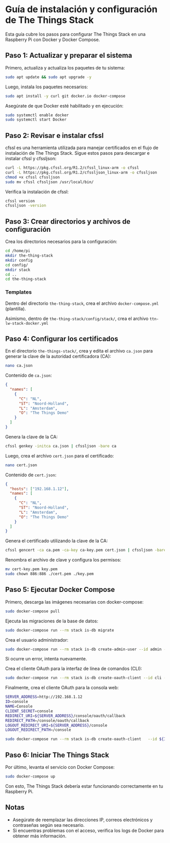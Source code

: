 # Guía de instalación y configuración de The Things Stack

Esta guía cubre los pasos para configurar The Things Stack en una Raspberry Pi con Docker y Docker Compose.

## Paso 1: Actualizar y preparar el sistema

Primero, actualiza y actualiza los paquetes de tu sistema:

```bash
sudo apt update && sudo apt upgrade -y
```

Luego, instala los paquetes necesarios:

```bash
sudo apt install -y curl git docker.io docker-compose
```

Asegúrate de que Docker esté habilitado y en ejecución:

```bash
sudo systemctl enable docker
sudo systemctl start Docker
```

## Paso 2: Revisar e instalar cfssl

cfssl es una herramienta utilizada para manejar certificados en el flujo de instalación de The Things Stack. Sigue estos pasos para descargar e instalar cfssl y cfssljson:

```bash
curl -L https://pkg.cfssl.org/R1.2/cfssl_linux-arm -o cfssl
curl -L https://pkg.cfssl.org/R1.2/cfssljson_linux-arm -o cfssljson
chmod +x cfssl cfssljson
sudo mv cfssl cfssljson /usr/local/bin/
```

Verifica la instalación de cfssl:

```bash
cfssl version
cfssljson -version
```

## Paso 3: Crear directorios y archivos de configuración

Crea los directorios necesarios para la configuración:

```bash
cd /home/pi
mkdir the-thing-stack
mkdir config
cd config/
mkdir stack
cd ..
cd the-thing-stack
```

### Templates

Dentro del directorio `the-thing-stack`, crea el archivo `docker-compose.yml` (plantilla).

Asimismo, dentro de  `the-thing-stack/config/stack/`, crea el archivo `ttn-lw-stack-docker.yml`


## Paso 4: Configurar los certificados

En el directorio `the-things-stack/`, crea y edita el archivo `ca.json` para generar la clave de la autoridad certificadora (CA):

```bash
nano ca.json
```

Contenido de `ca.json`:

```json
{
  "names": [
    {
      "C": "NL",
      "ST": "Noord-Holland",
      "L": "Amsterdam",
      "O": "The Things Demo"
    }
  ]
}
```

Genera la clave de la CA:

```bash
cfssl genkey -initca ca.json | cfssljson -bare ca
```

Luego, crea el archivo `cert.json` para el certificado:

```bash
nano cert.json
```

Contenido de `cert.json`:

```json
{
  "hosts": ["192.168.1.12"],
  "names": [
    {
      "C": "NL",
      "ST": "Noord-Holland",
      "L": "Amsterdam",
      "O": "The Things Demo"
    }
  ]
}
```

Genera el certificado utilizando la clave de la CA:

```bash
cfssl gencert -ca ca.pem -ca-key ca-key.pem cert.json | cfssljson -bare cert
```

Renombra el archivo de clave y configura los permisos:

```bash
mv cert-key.pem key.pem
sudo chown 886:886 ./cert.pem ./key.pem
```

## Paso 5: Ejecutar Docker Compose

Primero, descarga las imágenes necesarias con docker-compose:

```bash
sudo docker-compose pull
```

Ejecuta las migraciones de la base de datos:

```bash
sudo docker-compose run --rm stack is-db migrate
```

Crea el usuario administrador:

```bash
sudo docker-compose run --rm stack is-db create-admin-user --id admin --email your@email.com
```

Si ocurre un error, intenta nuevamente.

Crea el cliente OAuth para la interfaz de línea de comandos (CLI):

```bash
sudo docker-compose run --rm stack is-db create-oauth-client --id cli --name "Command Line Interface" --owner admin --no-secret --redirect-uri "local-callback" --redirect-uri "code"
```

Finalmente, crea el cliente OAuth para la consola web:

```bash
SERVER_ADDRESS=http://192.168.1.12
ID=console
NAME=Console
CLIENT_SECRET=console
REDIRECT_URI=${SERVER_ADDRESS}/console/oauth/callback
REDIRECT_PATH=/console/oauth/callback
LOGOUT_REDIRECT_URI=${SERVER_ADDRESS}/console
LOGOUT_REDIRECT_PATH=/console

sudo docker-compose run --rm stack is-db create-oauth-client   --id ${ID}   --name "${NAME}"   --owner admin   --secret "${CLIENT_SECRET}"   --redirect-uri "${REDIRECT_URI}"   --redirect-uri "${REDIRECT_PATH}"   --logout-redirect-uri "${LOGOUT_REDIRECT_URI}"   --logout-redirect-uri "${LOGOUT_REDIRECT_PATH}"
```

## Paso 6: Iniciar The Things Stack

Por último, levanta el servicio con Docker Compose:

```bash
sudo docker-compose up
```

Con esto, The Things Stack debería estar funcionando correctamente en tu Raspberry Pi.

## Notas

- Asegúrate de reemplazar las direcciones IP, correos electrónicos y contraseñas según sea necesario.
- Si encuentras problemas con el acceso, verifica los logs de Docker para obtener más información.
